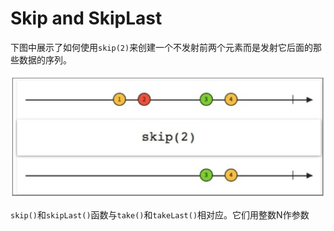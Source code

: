 # Skip and SkipLast

下图中展示了如何使用`skip(2)`来创建一个不发射前两个元素而是发射它后面的那些数据的序列。

![](chapter4_10.png)

`skip()`和`skipLast()`函数与`take()`和`takeLast()`相对应。它们用整数N作参数